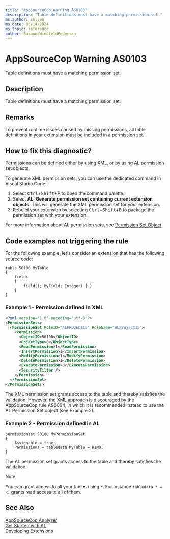 ```yaml
---
title: "AppSourceCop Warning AS0103"
description: "Table definitions must have a matching permission set."
ms.author: solsen
ms.date: 05/14/2024
ms.topic: reference
author: SusanneWindfeldPedersen
---
```

[//]: # (START>DO_NOT_EDIT)
[//]: # (IMPORTANT:Do not edit any of the content between here and the END>DO_NOT_EDIT.)
[//]: # (Any modifications should be made in the .xml files in the ModernDev repo.)
# AppSourceCop Warning AS0103
Table definitions must have a matching permission set.

## Description
Table definitions must have a matching permission set.

[//]: # (IMPORTANT: END>DO_NOT_EDIT)

## Remarks

To prevent runtime issues caused by missing permissions, all table definitions in your extension must be included in a permission set.

## How to fix this diagnostic?

Permissions can be defined either by using XML, or by using AL permission set objects.

To generate XML permission sets, you can use the dedicated command in Visual Studio Code:

1.   Select <kbd>Ctrl</kbd>+<kbd>Shift</kbd>+</kbd>P</kbd> to open the command palette.
2. Select **AL: Generate permission set containing current extension objects**. This will generate the XML permission set for your extension.
3. Rebuild your extension by selecting <kbd>Ctrl</kbd>+<kbd>Shift</kbd>+<kbd>B</kbd> to package the permission set with your extension.

For more information about AL permission sets, see [Permission Set Object](../devenv-permissionset-object.md).

## Code examples not triggering the rule

For the following example, let's consider an extension that has the following source code:

```AL
table 50100 MyTable
{
    fields
    {
        field(1; MyField; Integer) { }
    }
}
```

### Example 1 - Permission defined in XML

```XML
<?xml version="1.0" encoding="utf-8"?>
<PermissionSets>
  <PermissionSet RoleID="ALPROJECT15" RoleName="ALProject15">
    <Permission>
      <ObjectID>50100</ObjectID>
      <ObjectType>0</ObjectType>
      <ReadPermission>1</ReadPermission>
      <InsertPermission>1</InsertPermission>
      <ModifyPermission>1</ModifyPermission>
      <DeletePermission>1</DeletePermission>
      <ExecutePermission>0</ExecutePermission>
      <SecurityFilter />
    </Permission>
  </PermissionSet>
</PermissionSets>
```

The XML permission set grants access to the table and thereby satisfies the validation. However, the XML approach is discouraged by the AppSourceCop rule AS0094, in which it is recommended instead to use the AL Permission Set object (see Example 2).

### Example 2 - Permission defined in AL

```AL
permissionset 50100 MyPermissionSet
{
    Assignable = true;
    Permissions = tabledata MyTable = RIMD;
}
```

The AL permission set grants access to the table and thereby satisfies the validation.

> [!NOTE]  
> You can grant access to all your tables using `*`. For instance `tabledata * = R;` grants read access to all of them.

## See Also  
[AppSourceCop Analyzer](appsourcecop.md)  
[Get Started with AL](../devenv-get-started.md)  
[Developing Extensions](../devenv-dev-overview.md)  
